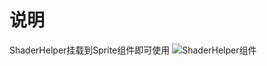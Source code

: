 # 说明
ShaderHelper挂载到Sprite组件即可使用
![ShaderHelper组件](https://github.com/ShawnZhang2015/ShaderHelper/raw/master/ShaderHelper.png)

